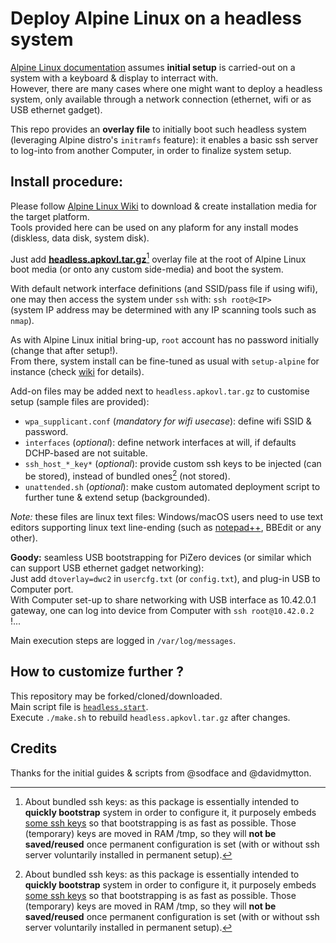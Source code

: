 # Deploy Alpine Linux on a headless system

[Alpine Linux documentation](https://docs.alpinelinux.org/user-handbook/0.1a/Installing/setup_alpine.html) assumes **initial setup** is carried-out on a system with a keyboard & display to interract with.\
However, there are many cases where one might want to deploy a headless system, only available through a network connection (ethernet, wifi or as USB ethernet gadget).

This repo provides an **overlay file** to initially boot such headless system (leveraging Alpine distro's `initramfs` feature): it enables a basic ssh server to log-into from another Computer, in order to finalize system setup.


## Install procedure:
Please follow [Alpine Linux Wiki](https://wiki.alpinelinux.org/wiki/Installation#Installation_Overview) to download & create installation media for the target platform.\
Tools provided here can be used on any plaform for any install modes (diskless, data disk, system disk).

Just add [**headless.apkovl.tar.gz**](https://github.com/macmpi/alpine-linux-headless-bootstrap/raw/main/headless.apkovl.tar.gz)[^1] overlay file at the root of Alpine Linux boot media (or onto any custom side-media) and boot the system.

With default network interface definitions (and SSID/pass file if using wifi), one may then access the system under `ssh` with: `ssh root@<IP>`\
(system IP address may be determined with any IP scanning tools such as `nmap`).

As with Alpine Linux initial bring-up, `root` account has no password initially (change that after setup!).\
From there, system install can be fine-tuned as usual with `setup-alpine` for instance (check [wiki](https://wiki.alpinelinux.org/wiki/Alpine_setup_scripts#setup-alpine) for details).


Add-on files may be added next to `headless.apkovl.tar.gz` to customise setup (sample files are provided):
- `wpa_supplicant.conf` (*mandatory for wifi usecase*): define wifi SSID & password.
- `interfaces` (*optional*): define network interfaces at will, if defaults DCHP-based are not suitable.
- `ssh_host_*_key*` (*optional*): provide custom ssh keys to be injected (can be stored), instead of bundled ones[^1] (not stored).
- `unattended.sh` (*optional*): make custom automated deployment script to further tune & extend setup (backgrounded).

*Note:* these files are linux text files: Windows/macOS users need to use text editors supporting linux text line-ending (such as [notepad++](https://notepad-plus-plus.org/), BBEdit or any other).

**Goody:** seamless USB bootstrapping for PiZero devices (or similar which can support USB ethernet gadget networking):\
Just add `dtoverlay=dwc2` in `usercfg.txt` (or `config.txt`), and plug-in USB to Computer port.\
With Computer set-up to share networking with USB interface as 10.42.0.1 gateway, one can log into device from Computer with `ssh root@10.42.0.2` !...

Main execution steps are logged in `/var/log/messages`.

[^1]: About bundled ssh keys: as this package is essentially intended to **quickly bootstrap** system in order to configure it, it purposely embeds [some ssh keys](https://github.com/macmpi/alpine-linux-headless-bootstrap/tree/main/overlay/etc/ssh) so that bootstrapping is as fast as possible. Those (temporary) keys are moved in RAM /tmp, so they will **not be saved/reused** once permanent configuration is set (with or without ssh server voluntarily installed in permanent setup).


## How to customize further ?
This repository may be forked/cloned/downloaded.\
Main script file is [`headless.start`](https://github.com/macmpi/alpine-linux-headless-bootstrap/blob/main/overlay/etc/local.d/headless.start).\
Execute `./make.sh` to rebuild `headless.apkovl.tar.gz` after changes.


## Credits
Thanks for the initial guides & scripts from @sodface and @davidmytton.


